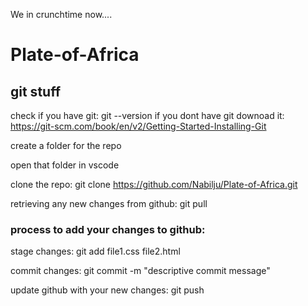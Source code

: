 
We in crunchtime now....












# Plate-of-Africa

## git stuff
check if you have git: git --version
if you dont have git downoad it: https://git-scm.com/book/en/v2/Getting-Started-Installing-Git

create a folder for the repo

open that folder in vscode

clone the repo: git clone https://github.com/Nabilju/Plate-of-Africa.git

retrieving any new changes from github: git pull

### process to add your changes to github:
stage changes: git add file1.css file2.html

commit changes: git commit -m "descriptive commit message"

update github with your new changes: git push 

